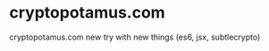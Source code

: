 cryptopotamus.com
=================

cryptopotamus.com new try with new things (es6, jsx, subtlecrypto)
